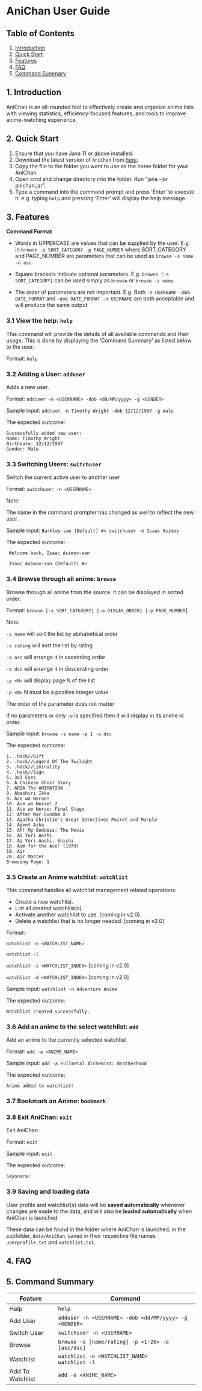 # AniChan User Guide
## Table of Contents
1. [Introduction](#1-introduction)
2. [Quick Start](#2-quick-start)
3. [Features](#3-features)
4. [FAQ](#4-faq)
5. [Command Summary](#5-command-summary)

## 1. Introduction

AniChan is an all-rounded tool to effectively create and organize anime lists with viewing statistics, 
efficiency-focused features, and tools to improve anime-watching experience.

## 2. Quick Start

1. Ensure that you have Java 11 or above installed.
2. Download the latest version of `AniChan` from [here](http://link.to/duke).
3. Copy the file to the folder you want to use as the home folder for your AniChan.
4. Open cmd and change directory into the folder. Run “java -jar anichan.jar”.
5. Type a command into the command prompt and press ‘Enter’ to execute it. e.g. typing `help` and pressing ‘Enter’ will display the help message.

## 3. Features 
**Command Format**
* Words in UPPERCASE are values that can be supplied by the user.
E.g. in `browse -s SORT_CATEGORY -p PAGE_NUMBER` where SORT_CATEGORY and PAGE_NUMBER are 
parameters that can be used as `browse -s name -o asc`.

* Square brackets indicate optional parameters.
E.g. `browse [-s SORT_CATEGORY]` can be used simply as `browse` or `browse -s name`.
  
* The order of parameters are not important.
E.g. Both `-n USERNAME -dob DATE_FORMAT` and `-dob DATE_FORMAT -n USERNAME` are 
both acceptable and will produce the same output.  

### 3.1 View the help: `help`
This command will provide the details of all available commands and their usage. 
This is done by displaying the ‘Command Summary’ as listed below to the user. 

Format: `help`

### 3.2 Adding a User: `adduser`
Adds a new user.

Format: `adduser -n <USERNAME> -dob <dd/MM/yyyy> -g <GENDER>`

Sample input: `adduser -n Timothy Wright -dob 12/12/1997 -g male`

The expected outcome:

    Successfully added new user: 
    Name: Timothy Wright
    Birthdate: 12/12/1997
    Gender: Male

### 3.3 Switching Users: `switchuser`
Switch the current active user to another user

Format: `switchuser -n <USERNAME>`

Note:

The name in the command prompter has changed as well to reflect the new user.

Sample input: `Barkley-san (Default) #> switchuser -n Isaac Asimov`

The expected outcome:
```
 Welcome back, Isaac Asimov-san

 Isaac Asimov-san (Default) #> 
```

### 3.4 Browse through all anime: `browse`
Browse through all anime from the source. It can be displayed in sorted order.

Format: `browse [-s SORT_CATEGORY] [-o DISLAY_ORDER] [-p PAGE_NUMBER`]

Note: 

`-s name` will sort the list by alphabetical order

`-s rating` will sort the list by rating

`-o asc` will arrange it in ascending order

`-o dsc` will arrange it in descending order

`-p <N>` will display page N of the list

`-p <N>` N must be a positive integer value

The order of the parameter does not matter

If no parameters or only `-o` is specified then it will display in its anime id order.

Sample input: `browse -s name -p 1 -o dsc`

The expected outcome:
```
1. .hack//Gift
2. .hack//Legend Of The Twilight
3. .hack//Liminality
4. .hack//Sign
5. 3x3 Eyes
6. A Chinese Ghost Story
7. ARIA The ANIMATION
8. Abashiri Ikka
9. Ace wo Nerae!
10. Ace wo Nerae! 2
11. Ace wo Nerae: Final Stage
12. After War Gundam X
13. Agatha Christie's Great Detectives Poirot and Marple
14. Agent Aika
15. Ah! My Goddess: The Movie
16. Ai Yori Aoshi
17. Ai Yori Aoshi: Enishi
18. Aim for the Ace! (1979)
19. Air
20. Air Master
Browsing Page: 1
```
### 3.5 Create an Anime watchlist: `watchlist`
This command handles all watchlist management related operations: 
* Create a new watchlist.
* List all created watchlist(s).
* Activate another watchlist to use.    [coming in v2.0]
* Delete a watchlist that is no longer needed. [coming in v2.0]

Format: 

`watchlist -n <WATCHLIST_NAME>`

`watchlist -l`

`watchlist -s <WATCHLIST_INDEX>` [coming in v2.0]

`watchlist -d <WATCHLIST_INDEX>` [coming in v2.0]

Sample input: `watchlist -n Adventure Anime`

The expected outcome: 

`Watchlist created successfully.`

### 3.6 Add an anime to the select watchlist: `add`
Add an anime to the currently selected watchlist

Format: `add -a <ANIME_NAME>`

Sample input: `add -a Fullmetal Alchemist: Brotherhood`

The expected outcome: 

`Anime added to watchlist!`

### 3.7 Bookmark an Anime: `bookmark`

### 3.8 Exit AniChan: `exit`
Exit AniChan 

Format: `exit`

Sample input: `exit`

The expected outcome:
```
Sayonara!
```

### 3.9 Saving and loading data
User profile and watchlist(s) data will be **saved automatically** whenever changes are made to the data, 
and will also be **loaded automatically** when AniChan is launched.

These data can be found in the folder where AniChan is launched, in the subfolder, `data/AniChan`, 
saved in their respective file names `userprofile.txt` and `watchlist.txt`.

## 4. FAQ

## 5. Command Summary

|Feature|Command|
|---    |---|
|Help | `help`|
|Add User | `adduser -n <USERNAME> -dob <dd/MM/yyyy> -g <GENDER> ` |
|Switch User | `switchuser -n <USERNAME>` |
|Browse | `browse -s [name/rating] -p <1-26> -o [asc/dsc]`  |
|Watchlist | `watchlist -n <WATCHLIST_NAME>` <br /> `watchlist -l` |
|Add To Watchlist | `add -a <ANIME_NAME>` |